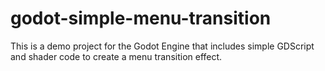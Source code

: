 # godot-simple-menu-transition
This is a demo project for the Godot Engine that includes simple GDScript and shader code to create a menu transition effect.
